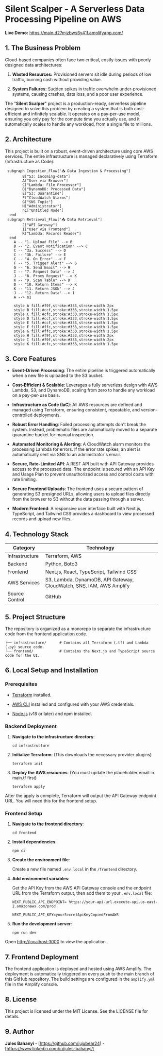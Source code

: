 # Silent Scalper - A Serverless Data Processing Pipeline on AWS
**Live Demo:** <https://main.d27mjzbws6y41f.amplifyapp.com/>


## 1. The Business Problem
Cloud-based companies often face two critical, costly issues with poorly designed data architectures:

1. **Wasted Resources:** Provisioned servers sit idle during periods of low traffic, burning cash without providing value.

2. **System Failures:** Sudden spikes in traffic overwhelm under-provisioned systems, causing crashes, data loss, and a poor user experience.

The "**Silent Scalper**" project is a production-ready, serverless pipeline designed to solve this problem by creating a system that is both cost-efficient and infinitely scalable. It operates on a pay-per-use model, ensuring you only pay for the compute time you actually use, and it automatically scales to handle any workload, from a single file to millions.

## 2. Architecture
This project is built on a robust, event-driven architecture using core AWS services. The entire infrastructure is managed declaratively using Terraform (Infrastructure as Code).

```mermaid
 subgraph Ingestion_Flow["📥 Data Ingestion & Processing"]
        B["S3: incoming-data"]
        A["User via Browser"]
        C["Lambda: File Processor"]
        D["DynamoDB: Processed Data"]
        E["S3: Quarantine"]
        F["CloudWatch Alarms"]
        G["SNS Topic"]
        H["Administrator"]
        n1["Untitled Node"]
  end
 subgraph Retrieval_Flow["📤 Data Retrieval"]
        J["API Gateway"]
        I["User via Frontend"]
        K["Lambda: Records Reader"]
  end
    A -- "1. Upload File" --> B
    B -- "2. Event Notification" --> C
    C -- "3a. Success" --> D
    C -- "3b. Failure" --> E
    C -- "4. On Error" --> F
    F -- "5. Trigger Alert" --> G
    G -- "6. Send Email" --> H
    I -- "7. Request Data" --> J
    J -- "8. Proxy Request" --> K
    K -- "9. Scan Table" --> D
    D -- "10. Return Items" --> K
    K -- "11. Return JSON" --> J
    J -- "12. Return Data" --> I
    A --> n1

    style A fill:#f9f,stroke:#333,stroke-width:2px
    style B fill:#ccf,stroke:#333,stroke-width:1.5px
    style C fill:#cfc,stroke:#333,stroke-width:1.5px
    style D fill:#ccf,stroke:#333,stroke-width:1.5px
    style E fill:#ccf,stroke:#333,stroke-width:1.5px
    style F fill:#ffc,stroke:#333,stroke-width:1.5px
    style G fill:#ffc,stroke:#333,stroke-width:1.5px
    style H fill:#f9f,stroke:#333,stroke-width:2px
    style I fill:#f9f,stroke:#333,stroke-width:2px
    style K fill:#cfc,stroke:#333,stroke-width:1.5px
```
## 3. Core Features

* **Event-Driven Processing**: The entire pipeline is triggered automatically when a new file is uploaded to the S3 bucket.

* **Cost-Efficient & Scalable**: Leverages a fully serverless design with AWS Lambda, S3, and DynamoDB, scaling from zero to handle any workload on a pay-per-use basis.

* **Infrastructure as Code (IaC)**: All AWS resources are defined and managed using Terraform, ensuring consistent, repeatable, and version-controlled deployments.

* **Robust Error Handling**: Failed processing attempts don't break the system. Instead, problematic files are automatically moved to a separate quarantine bucket for manual inspection.

* **Automated Monitoring & Alerting**: A CloudWatch alarm monitors the processing Lambda for errors. If the error rate spikes, an alert is automatically sent via SNS to an administrator's email.

* **Secure, Rate-Limited API**: A REST API built with API Gateway provides access to the processed data. The endpoint is secured with an API Key and Usage Plan to prevent unauthorized access and control costs with rate limiting.

* **Secure Frontend Uploads**: The frontend uses a secure pattern of generating S3 presigned URLs, allowing users to upload files directly from the browser to S3 without the data passing through a server.

* **Modern Frontend**: A responsive user interface built with Next.js, TypeScript, and Tailwind CSS provides a dashboard to view processed records and upload new files.

## 4. Technology Stack

| Category | Technology |
|----------|------------|
|Infrastructure | Terraform, AWS|
| Backend |  Python, Boto3 |
| Frontend | Next.js, React, TypeScript, Tailwind CSS | 
| AWS Services | S3, Lambda, DynamoDB, API Gateway, CloudWatch, SNS, IAM, AWS Amplify |
|Source Control | GitHub |

## 5. Project Structure

The repository is organized as a monorepo to separate the infrastructure code from the frontend application code.

```.
├── infrastructure/      # Contains all Terraform (.tf) and Lambda (.py) source code.
└── frontend/            # Contains the Next.js and TypeScript source code for the UI.
```

## 6. Local Setup and Installation

### Prerequisites

* [Terraform](https://developer.hashicorp.com/terraform/install) installed.

* [AWS CLI](https://docs.aws.amazon.com/cli/latest/userguide/getting-started-install.html) installed and configured with your AWS credentials.

* [Node.js](https://nodejs.org/en) (v18 or later) and npm installed.

### Backend Deployment

1. **Navigate to the infrastructure directory**:

    ```
    cd infrastructure
    ```

2. **Initialize Terraform**: 
(This downloads the necessary provider plugins)
    ```
    terraform init
    ```

3. **Deploy the AWS resources**:
(You must update the placeholder email in main.tf first)
    ```
    terraform apply
    ```
After the apply is complete, Terraform will output the API Gateway endpoint URL. You will need this for the frontend setup.

### Frontend Setup

1. **Navigate to the frontend directory**:
    ```
    cd frontend
    ```

2. **Install dependencies**:
    ```
    npm ci
    ```

3. **Create the environment file**:

    Create a new file named ```.env.local``` in the ```/frontend``` directory.

4. **Add environment variables**:

    Get the API Key from the AWS API Gateway console and the endpoint URL from the Terraform output, then add them to your ```.env.local``` file:
    
    ```
    NEXT_PUBLIC_API_ENDPOINT= https://your-api-url.execute-api.us-east-2.amazonaws.com/prod

    NEXT_PUBLIC_API_KEY=yourSecretApiKeyCopiedFromAWS
    ```

5. **Run the development server**:

    ```
    npm run dev
    ```

Open <http://localhost:3000> to view the application.

## 7. Frontend Deployment

The frontend application is deployed and hosted using AWS Amplify. The deployment is automatically triggered on every push to the main branch of this GitHub repository. The build settings are configured in the ```amplify.yml``` file in the Amplify console.

## 8. License

This project is licensed under the MIT License. See the LICENSE file for details.

## 9. Author

**Jules Bahanyi** - [https://github.com/jujubear24] - [https://www.linkedin.com/in/jules-bahanyi/]
